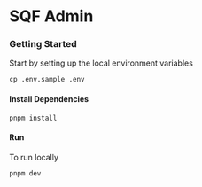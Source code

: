 # SQF Admin

### Getting Started

Start by setting up the local environment variables

```
cp .env.sample .env
```

#### Install Dependencies

```
pnpm install
```

#### Run

To run locally

```
pnpm dev
```
